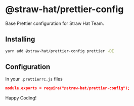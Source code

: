 # @straw-hat/prettier-config

Base Prettier configuration for Straw Hat Team.

## Installing

```bash
yarn add @straw-hat/prettier-config prettier -DE
```

## Configuration

In your `.prettierrc.js` files

```json
module.exports = require("@straw-hat/prettier-config");
```

Happy Coding!
